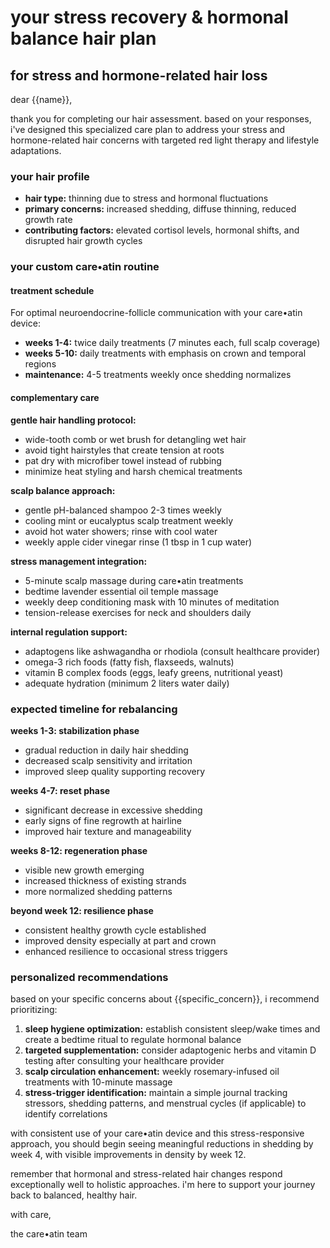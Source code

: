 # your stress recovery & hormonal balance hair plan
## for stress and hormone-related hair loss

dear {{name}},

thank you for completing our hair assessment. based on your responses, i've designed this specialized care plan to address your stress and hormone-related hair concerns with targeted red light therapy and lifestyle adaptations.

### your hair profile
- **hair type:** thinning due to stress and hormonal fluctuations
- **primary concerns:** increased shedding, diffuse thinning, reduced growth rate
- **contributing factors:** elevated cortisol levels, hormonal shifts, and disrupted hair growth cycles

### your custom care•atin routine

#### treatment schedule
For optimal neuroendocrine-follicle communication with your care•atin device:
- **weeks 1-4:** twice daily treatments (7 minutes each, full scalp coverage)
- **weeks 5-10:** daily treatments with emphasis on crown and temporal regions
- **maintenance:** 4-5 treatments weekly once shedding normalizes

#### complementary care

**gentle hair handling protocol:**
- wide-tooth comb or wet brush for detangling wet hair
- avoid tight hairstyles that create tension at roots
- pat dry with microfiber towel instead of rubbing
- minimize heat styling and harsh chemical treatments

**scalp balance approach:**
- gentle pH-balanced shampoo 2-3 times weekly
- cooling mint or eucalyptus scalp treatment weekly
- avoid hot water showers; rinse with cool water
- weekly apple cider vinegar rinse (1 tbsp in 1 cup water)

**stress management integration:**
- 5-minute scalp massage during care•atin treatments
- bedtime lavender essential oil temple massage
- weekly deep conditioning mask with 10 minutes of meditation
- tension-release exercises for neck and shoulders daily

**internal regulation support:**
- adaptogens like ashwagandha or rhodiola (consult healthcare provider)
- omega-3 rich foods (fatty fish, flaxseeds, walnuts)
- vitamin B complex foods (eggs, leafy greens, nutritional yeast)
- adequate hydration (minimum 2 liters water daily)

### expected timeline for rebalancing

**weeks 1-3: stabilization phase**
- gradual reduction in daily hair shedding
- decreased scalp sensitivity and irritation
- improved sleep quality supporting recovery

**weeks 4-7: reset phase**
- significant decrease in excessive shedding
- early signs of fine regrowth at hairline
- improved hair texture and manageability

**weeks 8-12: regeneration phase**
- visible new growth emerging
- increased thickness of existing strands
- more normalized shedding patterns

**beyond week 12: resilience phase**
- consistent healthy growth cycle established
- improved density especially at part and crown
- enhanced resilience to occasional stress triggers

### personalized recommendations

based on your specific concerns about {{specific_concern}}, i recommend prioritizing:

1. **sleep hygiene optimization:** establish consistent sleep/wake times and create a bedtime ritual to regulate hormonal balance
2. **targeted supplementation:** consider adaptogenic herbs and vitamin D testing after consulting your healthcare provider
3. **scalp circulation enhancement:** weekly rosemary-infused oil treatments with 10-minute massage
4. **stress-trigger identification:** maintain a simple journal tracking stressors, shedding patterns, and menstrual cycles (if applicable) to identify correlations

with consistent use of your care•atin device and this stress-responsive approach, you should begin seeing meaningful reductions in shedding by week 4, with visible improvements in density by week 12.

remember that hormonal and stress-related hair changes respond exceptionally well to holistic approaches. i'm here to support your journey back to balanced, healthy hair.

with care,

the care•atin team 